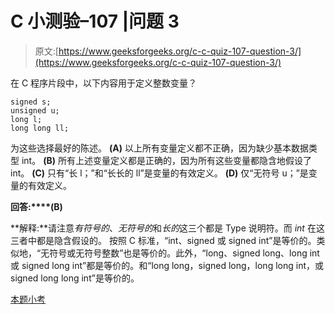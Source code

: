 # C 小测验–107 |问题 3

> 原文:[https://www.geeksforgeeks.org/c-c-quiz-107-question-3/](https://www.geeksforgeeks.org/c-c-quiz-107-question-3/)

在 C 程序片段中，以下内容用于定义整数变量？

```
signed s;
unsigned u;
long l;
long long ll;
```

为这些选择最好的陈述。
**(A)** 以上所有变量定义都不正确，因为缺少基本数据类型 int。
**(B)** 所有上述变量定义都是正确的，因为所有这些变量都隐含地假设了 int。
**(C)** 只有“长 l；”和“长长的 ll”是变量的有效定义。
**(D)** 仅“无符号 u；”是变量的有效定义。

**回答:****(B)**

**解释:**请注意*有符号的*、*无符号的*和*长的*这三个都是 Type 说明符。而 *int* 在这三者中都是隐含假设的。
按照 C 标准，“int、signed 或 signed int”是等价的。类似地，“无符号或无符号整数”也是等价的。此外，“long、signed long、long int 或 signed long int”都是等价的。和“long long，signed long，long long int，或 signed long long int”是等价的。

[本题小考](https://www.geeksforgeeks.org/c-quiz-107-gq/)